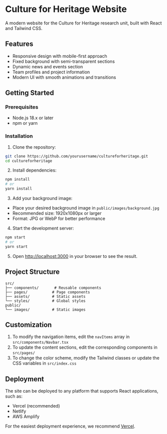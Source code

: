 # Culture for Heritage Website

A modern website for the Culture for Heritage research unit, built with React and Tailwind CSS.

## Features

- Responsive design with mobile-first approach
- Fixed background with semi-transparent sections
- Dynamic news and events section
- Team profiles and project information
- Modern UI with smooth animations and transitions

## Getting Started

### Prerequisites

- Node.js 18.x or later
- npm or yarn

### Installation

1. Clone the repository:
```bash
git clone https://github.com/yourusername/cultureforheritage.git
cd cultureforheritage
```

2. Install dependencies:
```bash
npm install
# or
yarn install
```

3. Add your background image:
- Place your desired background image in `public/images/background.jpg`
- Recommended size: 1920x1080px or larger
- Format: JPG or WebP for better performance

4. Start the development server:
```bash
npm start
# or
yarn start
```

5. Open [http://localhost:3000](http://localhost:3000) in your browser to see the result.

## Project Structure

```
src/
├── components/       # Reusable components
├── pages/           # Page components
├── assets/          # Static assets
└── styles/          # Global styles
public/
└── images/          # Static images
```

## Customization

1. To modify the navigation items, edit the `navItems` array in `src/components/Navbar.tsx`
2. To update the content sections, edit the corresponding components in `src/pages/`
3. To change the color scheme, modify the Tailwind classes or update the CSS variables in `src/index.css`

## Deployment

The site can be deployed to any platform that supports React applications, such as:
- Vercel (recommended)
- Netlify
- AWS Amplify

For the easiest deployment experience, we recommend [Vercel](https://vercel.com/new).
